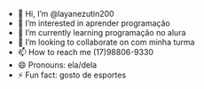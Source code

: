 - 👋 Hi, I’m @layanezutin200
- 👀 I’m interested in aprender programação
- 🌱 I’m currently learning programação no alura
- 💞️ I’m looking to collaborate on com minha turma
- 📫 How to reach me (17)98806-9330
- 😄 Pronouns: ela/dela
- ⚡ Fun fact: gosto de esportes

<!---
layanezutin200/layanezutin200 is a ✨ special ✨ repository because its `README.md` (this file) appears on your GitHub profile.
You can click the Preview link to take a look at your changes.
--->
